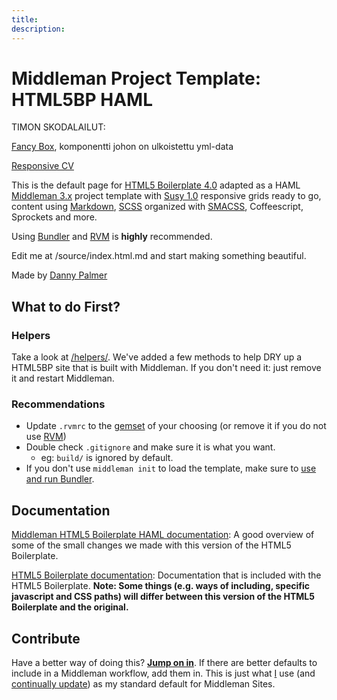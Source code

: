 ```yaml
---
title:
description:
---
```


# Middleman Project Template: HTML5BP HAML

TIMON SKODALAILUT:

[Fancy Box](fancy.html), komponentti johon on ulkoistettu yml-data

[Responsive CV](responsive_proto_timo_karsisto.html)

This is the default page for [HTML5 Boilerplate 4.0](http://html5boilerplate.com/) adapted as a HAML [Middleman 3.x](http://middlemanapp.com/) project template with [Susy 1.0](http://susy.oddbird.net/) responsive grids ready to go, content using [Markdown](http://daringfireball.net/projects/markdown/), [SCSS](http://sass-lang.com/) organized with [SMACSS](http://smacss.com/), Coffeescript, Sprockets and more.

Using [Bundler](http://gembundler.com/) and [RVM](https://rvm.io/) is **highly** recommended.

Edit me at /source/index.html.md and start making something beautiful.

Made by [Danny Palmer](http://www.dannyprose.com)

## What to do First?

### Helpers

Take a look at [/helpers/](http://github.com/dannyprose/Middleman-HTML5BP-HAML/tree/master/helpers). We've added a few methods to help DRY up a HTML5BP site that is built with Middleman. If you don't need it: just remove it and restart Middleman.

### Recommendations

* Update `.rvmrc` to the [gemset](https://rvm.io/gemsets/basics/) of your choosing (or remove it if you do not use [RVM](https://rvm.io/))
* Double check `.gitignore` and make sure it is what you want.
  * eg: `build/` is ignored by default.
* If you don't use `middleman init` to load the template, make sure to [use and run Bundler](http://gembundler.com/).

## Documentation

[Middleman HTML5 Boilerplate HAML documentation](https://github.com/dannyprose/Middleman-HTML5BP-HAML/tree/master/DOCS.md): A good overview of some of the small changes we made with this version of the HTML5 Boilerplate.

[HTML5 Boilerplate documentation](https://github.com/dannyprose/Middleman-HTML5BP-HAML/tree/master/html5bp-docs): Documentation that is included with the HTML5 Boilerplate. **Note: Some things (e.g. ways of including, specific javascript and CSS paths) will differ between this version of the HTML5 Boilerplate and the original.**

## Contribute

Have a better way of doing this? **[Jump on in](https://github.com/dannyprose/Middleman-HTML5BP-HAML)**. If there are better defaults to include in a Middleman workflow, add them in. This is just what [I](http://www.dannyprose.com) use (and [continually update](https://github.com/dannyprose/Middleman-HTML5BP-HAML)) as my standard default for Middleman Sites.
